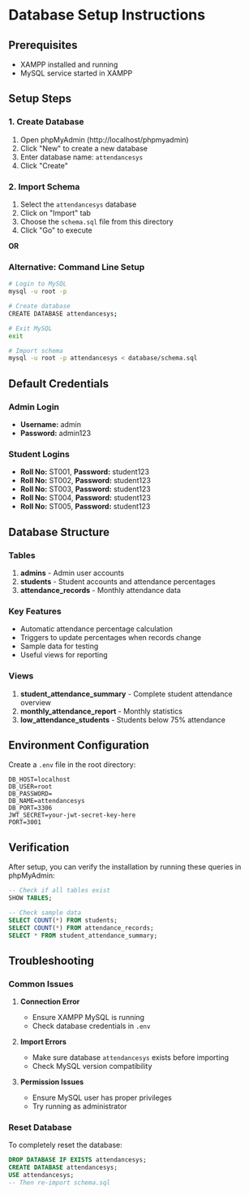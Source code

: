 # Database Setup Instructions

## Prerequisites
- XAMPP installed and running
- MySQL service started in XAMPP

## Setup Steps

### 1. Create Database
1. Open phpMyAdmin (http://localhost/phpmyadmin)
2. Click "New" to create a new database
3. Enter database name: `attendancesys`
4. Click "Create"

### 2. Import Schema
1. Select the `attendancesys` database
2. Click on "Import" tab
3. Choose the `schema.sql` file from this directory
4. Click "Go" to execute

**OR**

### Alternative: Command Line Setup
```bash
# Login to MySQL
mysql -u root -p

# Create database
CREATE DATABASE attendancesys;

# Exit MySQL
exit

# Import schema
mysql -u root -p attendancesys < database/schema.sql
```

## Default Credentials

### Admin Login
- **Username:** admin
- **Password:** admin123

### Student Logins
- **Roll No:** ST001, **Password:** student123
- **Roll No:** ST002, **Password:** student123
- **Roll No:** ST003, **Password:** student123
- **Roll No:** ST004, **Password:** student123
- **Roll No:** ST005, **Password:** student123

## Database Structure

### Tables
1. **admins** - Admin user accounts
2. **students** - Student accounts and attendance percentages
3. **attendance_records** - Monthly attendance data

### Key Features
- Automatic attendance percentage calculation
- Triggers to update percentages when records change
- Sample data for testing
- Useful views for reporting

### Views
1. **student_attendance_summary** - Complete student attendance overview
2. **monthly_attendance_report** - Monthly statistics
3. **low_attendance_students** - Students below 75% attendance

## Environment Configuration

Create a `.env` file in the root directory:

```env
DB_HOST=localhost
DB_USER=root
DB_PASSWORD=
DB_NAME=attendancesys
DB_PORT=3306
JWT_SECRET=your-jwt-secret-key-here
PORT=3001
```

## Verification

After setup, you can verify the installation by running these queries in phpMyAdmin:

```sql
-- Check if all tables exist
SHOW TABLES;

-- Check sample data
SELECT COUNT(*) FROM students;
SELECT COUNT(*) FROM attendance_records;
SELECT * FROM student_attendance_summary;
```

## Troubleshooting

### Common Issues

1. **Connection Error**
   - Ensure XAMPP MySQL is running
   - Check database credentials in `.env`

2. **Import Errors**
   - Make sure database `attendancesys` exists before importing
   - Check MySQL version compatibility

3. **Permission Issues**
   - Ensure MySQL user has proper privileges
   - Try running as administrator

### Reset Database
To completely reset the database:

```sql
DROP DATABASE IF EXISTS attendancesys;
CREATE DATABASE attendancesys;
USE attendancesys;
-- Then re-import schema.sql
```